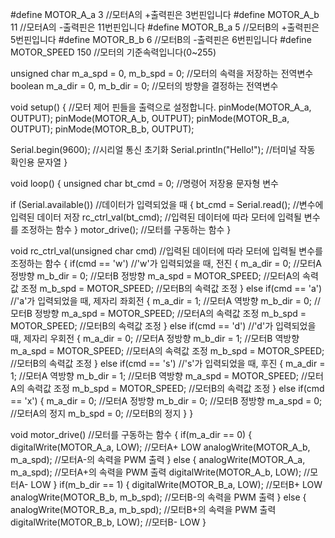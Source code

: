 #define MOTOR_A_a 3     //모터A의 +출력핀은 3번핀입니다
#define MOTOR_A_b 11    //모터A의 -출력핀은 11번핀입니다
#define MOTOR_B_a 5     //모터B의 +출력핀은 5번핀입니다
#define MOTOR_B_b 6     //모터B의 -출력핀은 6번핀입니다
#define MOTOR_SPEED 150 //모터의 기준속력입니다(0~255)

unsigned char m_a_spd = 0, m_b_spd = 0; //모터의 속력을 저장하는 전역변수
boolean m_a_dir = 0, m_b_dir = 0;       //모터의 방향을 결정하는 전역변수

void setup()
{
  //모터 제어 핀들을 출력으로 설정합니다.
  pinMode(MOTOR_A_a, OUTPUT);
  pinMode(MOTOR_A_b, OUTPUT);
  pinMode(MOTOR_B_a, OUTPUT);
  pinMode(MOTOR_B_b, OUTPUT);

  Serial.begin(9600);       //시리얼 통신 초기화
  Serial.println("Hello!"); //터미널 작동 확인용 문자열
}

void loop()
{
  unsigned char bt_cmd = 0;   //명령어 저장용 문자형 변수

  if (Serial.available())   //데이터가 입력되었을 때
  {
    bt_cmd = Serial.read(); //변수에 입력된 데이터 저장
    rc_ctrl_val(bt_cmd);     //입력된 데이터에 따라 모터에 입력될 변수를 조정하는 함수
  }
  motor_drive();             //모터를 구동하는 함수
}

void rc_ctrl_val(unsigned char cmd) //입력된 데이터에 따라 모터에 입력될 변수를 조정하는 함수
{
  if(cmd == 'w')  //'w'가 입력되었을 때, 전진
  {
    m_a_dir = 0;  //모터A 정방향
    m_b_dir = 0;  //모터B 정방향
    m_a_spd = MOTOR_SPEED;  //모터A의 속력값 조정
    m_b_spd = MOTOR_SPEED;  //모터B의 속력값 조정
  }
  else if(cmd == 'a')  //'a'가 입력되었을 때, 제자리 좌회전
  {
    m_a_dir = 1;  //모터A 역방향
    m_b_dir = 0;  //모터B 정방향
    m_a_spd = MOTOR_SPEED;  //모터A의 속력값 조정
    m_b_spd = MOTOR_SPEED;  //모터B의 속력값 조정
  }
  else if(cmd == 'd')  //'d'가 입력되었을 때, 제자리 우회전
  {
    m_a_dir = 0;  //모터A 정방향
    m_b_dir = 1;  //모터B 역방향
    m_a_spd = MOTOR_SPEED;  //모터A의 속력값 조정
    m_b_spd = MOTOR_SPEED;  //모터B의 속력값 조정
  }
  else if(cmd == 's')  //'s'가 입력되었을 때, 후진
  {
    m_a_dir = 1;  //모터A 역방향
    m_b_dir = 1;  //모터B 역방향
    m_a_spd = MOTOR_SPEED;  //모터A의 속력값 조정
    m_b_spd = MOTOR_SPEED;  //모터B의 속력값 조정
  }
  else if(cmd == 'x')
  {
    m_a_dir = 0;  //모터A 정방향
    m_b_dir = 0;  //모터B 정방향
    m_a_spd = 0;  //모터A의 정지
    m_b_spd = 0;  //모터B의 정지
  }
}

void motor_drive()  //모터를 구동하는 함수
{
  if(m_a_dir == 0)
  {
    digitalWrite(MOTOR_A_a, LOW);     //모터A+ LOW
    analogWrite(MOTOR_A_b, m_a_spd);  //모터A-의 속력을 PWM 출력
  }
  else
  {
    analogWrite(MOTOR_A_a, m_a_spd);  //모터A+의 속력을 PWM 출력
    digitalWrite(MOTOR_A_b, LOW);     //모터A- LOW
  }
  if(m_b_dir == 1)
  {
    digitalWrite(MOTOR_B_a, LOW);     //모터B+ LOW
    analogWrite(MOTOR_B_b, m_b_spd);  //모터B-의 속력을 PWM 출력
  }
  else
  {
    analogWrite(MOTOR_B_a, m_b_spd);  //모터B+의 속력을 PWM 출력
    digitalWrite(MOTOR_B_b, LOW);     //모터B- LOW
  }